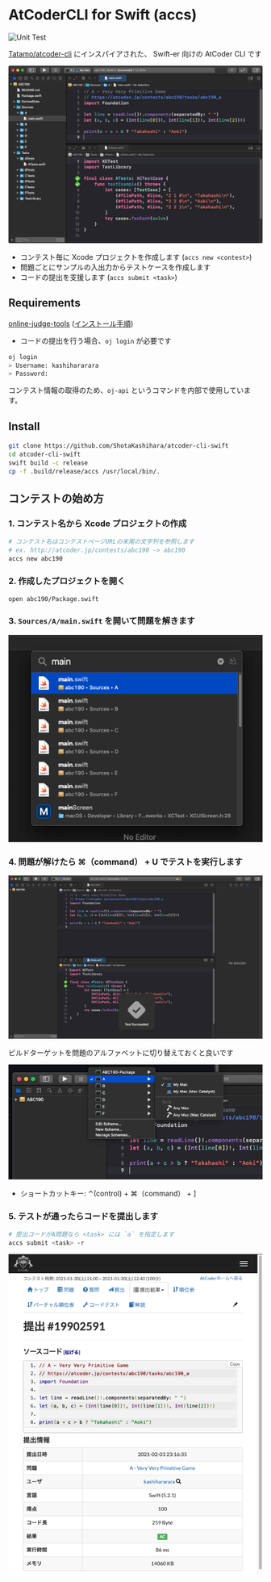 # AtCoderCLI for Swift (accs)
![Unit Test](https://github.com/ShotaKashihara/atcoder-cli-swift/workflows/Unit%20Test/badge.svg?event=push)

[Tatamo/atcoder-cli](https://github.com/Tatamo/atcoder-cli) にインスパイアされた、 Swift-er 向けの AtCoder CLI です

<img src="misc/top.png">

- コンテスト毎に Xcode プロジェクトを作成します (`accs new <contest>`)
- 問題ごとにサンプルの入出力からテストケースを作成します
- コードの提出を支援します  (`accs submit <task>`)

## Requirements

[online-judge-tools](https://github.com/online-judge-tools/oj) ([インストール手順](https://github.com/online-judge-tools/oj#how-to-install))

- コードの提出を行う場合、`oj login` が必要です

```bash
oj login
> Username: kashihararara
> Password:
```

コンテスト情報の取得のため、`oj-api` というコマンドを内部で使用しています。

## Install

```bash
git clone https://github.com/ShotaKashihara/atcoder-cli-swift
cd atcoder-cli-swift
swift build -c release
cp -f .build/release/accs /usr/local/bin/.
```

## コンテストの始め方

### 1. コンテスト名から Xcode プロジェクトの作成

```bash
# コンテスト名はコンテストページURLの末尾の文字列を参照します
# ex. http://atcoder.jp/contests/abc190 -> abc190
accs new abc190
```

### 2. 作成したプロジェクトを開く

```
open abc190/Package.swift
```

### 3. `Sources/A/main.swift` を開いて問題を解きます

<img src="misc/open_first_task.png">

### 4. 問題が解けたら ⌘（command） + U でテストを実行します

<img src="misc/test_done.png">


ビルドターゲットを問題のアルファベットに切り替えておくと良いです

<img src="misc/select_target.png">

- ショートカットキー: ⌃(control) + ⌘（command） + ]

### 5. テストが通ったらコードを提出します

```bash
# 提出コードがA問題なら <task> には `a` を指定します
accs submit <task> -r
```

<img src="misc/submit_page.png">
